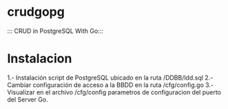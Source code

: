 # crudgopg
::: CRUD in PostgreSQL  With Go:::

# Instalacion

1.- Instalación script de PostgreSQL ubicado en la ruta /DDBB/ldd.sql
2.- Cambiar configuración de acceso a la BBDD en la ruta /cfg/config.go
3.- Visualizar en el archivo /cfg/config parametros de configuracion del puerto del Server Go.
